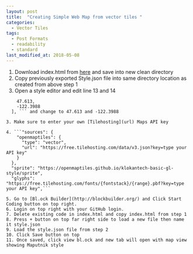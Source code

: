 ```yaml
---
layout: post
title:  "Creating Simple Web Map from vector tiles "
categories:
  - Vector Tiles
tags:
  - Post Formats
  - readability
  - standard
last_modified_at: 2018-05-08
---
```


1. Download index.html from [here](url) and save into new clean directory
2. Copy previously exported Style.json file into same directory location as created from above step 1
3. Open a style editor and edit line 13 and 14
``` "center": [
    47.613,
    -122.3988
  ], ``` and change to 47.613 and -122.3988

3. Make sure to enter your own [Tilehosting](url) Maps API key

4. ```"sources": {
    "openmaptiles": {
      "type": "vector",
      "url": "https://free.tilehosting.com/data/v3.json?key=type your API key"
    }
  },
  "sprite": "https://openmaptiles.github.io/klokantech-basic-gl-style/sprite",
  "glyphs": "https://free.tilehosting.com/fonts/{fontstack}/{range}.pbf?key=type your API key",```

5. Go to [Bl.ock Builder](http://blockbuilder.org/) and Click Start Coding button on top right.
6. Login on top right with your GitHub login.
7. Delete existing code in index.html and copy index.html from step 1
8. Press + button on top far right side to load a new file then name it style.json
9. Load the style.json file from step 2
10. Click Save button on top
11. Once saved, click view bl.ock and new tab will open with map view showing Maputnik style
